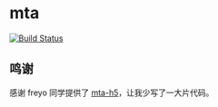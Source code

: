 # mta

[![Build Status](https://travis-ci.org/limingxinleo/mta.svg?branch=master)](https://travis-ci.org/limingxinleo/mta)

## 鸣谢

感谢 freyo 同学提供了 [mta-h5](https://github.com/freyo/mta-h5)，让我少写了一大片代码。